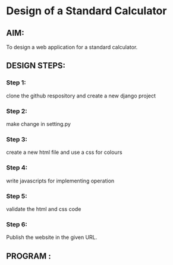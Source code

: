 # Design of a Standard Calculator

## AIM:

To design a web application for a standard calculator.

## DESIGN STEPS:

### Step 1:
clone the github respository and create a new django project

### Step 2:

make change in setting.py
### Step 3:

create a new html file and use a css for colours
### Step 4:

write javascripts for implementing operation
### Step 5:
validate the html and css code

### Step 6:

Publish the website in the given URL.

## PROGRAM :
<!DOCTYPE html>
<html>
    <head>
        <title>AR Calculator</title>
        <style type="text/css">
        table{
            border: 1px solid black;
            margin-left: auto;
            margin-right: auto;
        }
        input[type="text"]{
            border: 1px solid black;
            padding: 20px 45px;
            font-size: 24px;
            font-weight: bold;
            border-radius: 2px;
        }


        input[type="button"]{
            width: 100%;
            padding: 20px 40px;
            background-color:rgb(238, 130, 184);
            border-radius: 2px;
        }
        </style>
    </head>
    <body>
        <form name="form1" onload="result.value=''">
            <h1 style="text-align: center;color:blue;">Simple Calculator</h1>
        <table id="calc">
            <tr>
                <td colspan="4">
                    <input type="text" id="result">
                </td>
            </tr>
            <tr>
                <td><input type="button" value="+" onclick="result.value+='+'"/></td>
                <td><input type="button" value="1" onclick="result.value+='1'"/></td>
                <td><input type="button" value="2" onclick="result.value+='2'"/></td>
                <td><input type="button" value="3" onclick="result.value+='3'"/></td>
            </tr>
            <tr>
                <td><input type="button" value="-" onclick="result.value+='-'"/></td>
                <td><input type="button" value="4" onclick="result.value+='4'"/></td>
                <td><input type="button" value="5" onclick="result.value+='5'"/></td>
                <td><input type="button" value="6" onclick="result.value+='6'"/></td>
            </tr>
            <tr>
                <td><input type="button" value="*" onclick="result.value+='*'"/></td>
                <td><input type="button" value="7" onclick="result.value+='7'"/></td>
                <td><input type="button" value="8" onclick="result.value+='8'"/></td>
                <td><input type="button" value="9" onclick="result.value+='9'"/></td>
            </tr>
            <tr>
                <td><input type="button" value="/" onclick="result.value+='/'"/></td>
                <td><input type="button" value="." onclick="result.value+='.'"/></td>
                <td><input type="button" value="0" onclick="result.value+='0'"/></td>
                <td><input type="button" value="=" onclick="result.value=eval(result.value)"/></td>
            </tr>
            <tr>
                <td colspan="4">
                    <input type="button" value="Clear All" id="clear" onclick="result.value=''">
                </td>
            </tr>
        </table>
        </form>
    </body>
</html>
## OUTPUT:
![Screenshot 2023-12-30 110511](https://github.com/H515piyush/standard-calculator/assets/147472999/a2b36f39-c420-44d9-a564-77f3f2240d48)

## Result:
THE WEB CALCULATOR IS READY TO USE

